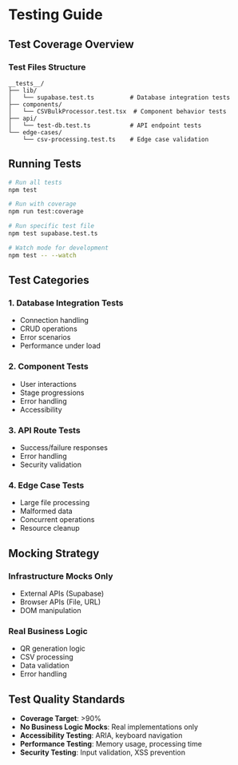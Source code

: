 # Testing Guide

## Test Coverage Overview

### Test Files Structure
```
__tests__/
├── lib/
│   └── supabase.test.ts          # Database integration tests
├── components/
│   └── CSVBulkProcessor.test.tsx  # Component behavior tests
├── api/
│   └── test-db.test.ts           # API endpoint tests
└── edge-cases/
    └── csv-processing.test.ts    # Edge case validation
```

## Running Tests

```bash
# Run all tests
npm test

# Run with coverage
npm run test:coverage

# Run specific test file
npm test supabase.test.ts

# Watch mode for development
npm test -- --watch
```

## Test Categories

### 1. Database Integration Tests
- Connection handling
- CRUD operations
- Error scenarios
- Performance under load

### 2. Component Tests
- User interactions
- Stage progressions
- Error handling
- Accessibility

### 3. API Route Tests
- Success/failure responses
- Error handling
- Security validation

### 4. Edge Case Tests
- Large file processing
- Malformed data
- Concurrent operations
- Resource cleanup

## Mocking Strategy

### Infrastructure Mocks Only
- External APIs (Supabase)
- Browser APIs (File, URL)
- DOM manipulation

### Real Business Logic
- QR generation logic
- CSV processing
- Data validation
- Error handling

## Test Quality Standards

- **Coverage Target**: >90%
- **No Business Logic Mocks**: Real implementations only
- **Accessibility Testing**: ARIA, keyboard navigation
- **Performance Testing**: Memory usage, processing time
- **Security Testing**: Input validation, XSS prevention